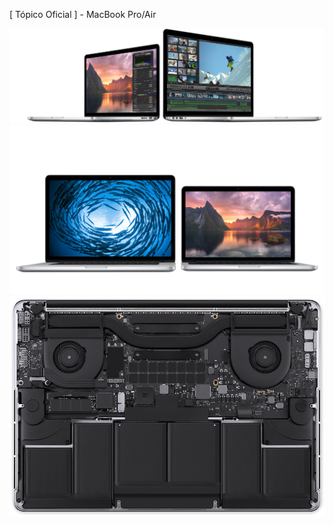 [ Tópico Oficial ] - MacBook Pro/Air

<img src="mbp-1.jpg" alt="">

<img src="mbp-2.jpg" alt="">

<img src="mbp-inside.jpg" alt="">